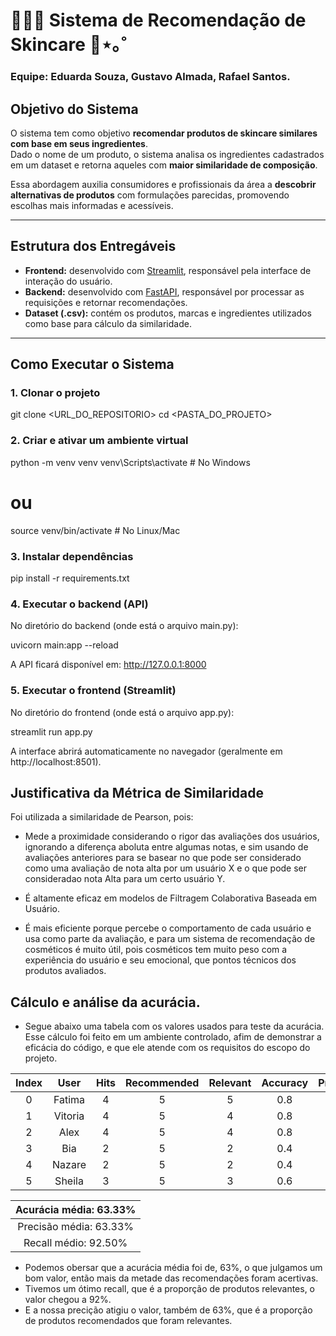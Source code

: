 # 💆🏻‍♀️ Sistema de Recomendação de Skincare 🫧⋆｡˚

### Equipe: Eduarda Souza, Gustavo Almada, Rafael Santos.

## Objetivo do Sistema  
O sistema tem como objetivo **recomendar produtos de skincare similares com base em seus ingredientes**.  
Dado o nome de um produto, o sistema analisa os ingredientes cadastrados em um dataset e retorna aqueles com **maior similaridade de composição**.  

Essa abordagem auxilia consumidores e profissionais da área a **descobrir alternativas de produtos** com formulações parecidas, promovendo escolhas mais informadas e acessíveis.

---

## Estrutura dos Entregáveis  
- **Frontend:** desenvolvido com [Streamlit](https://streamlit.io/), responsável pela interface de interação do usuário.  
- **Backend:** desenvolvido com [FastAPI](https://fastapi.tiangolo.com/), responsável por processar as requisições e retornar recomendações.  
- **Dataset (.csv):** contém os produtos, marcas e ingredientes utilizados como base para cálculo da similaridade.  

---

##  Como Executar o Sistema  

###  1. Clonar o projeto  

git clone <URL_DO_REPOSITORIO>
cd <PASTA_DO_PROJETO>

### 2. Criar e ativar um ambiente virtual

python -m venv venv
venv\Scripts\activate    # No Windows
# ou
source venv/bin/activate # No Linux/Mac

### 3. Instalar dependências

pip install -r requirements.txt

### 4. Executar o backend (API)

No diretório do backend (onde está o arquivo main.py):

uvicorn main:app --reload

A API ficará disponível em: http://127.0.0.1:8000

### 5. Executar o frontend (Streamlit)

No diretório do frontend (onde está o arquivo app.py):

streamlit run app.py

A interface abrirá automaticamente no navegador (geralmente em http://localhost:8501).

## Justificativa da Métrica de Similaridade

Foi utilizada a similaridade de Pearson, pois:

 - Mede a proximidade considerando o rigor das avaliações dos usuários, ignorando a diferença aboluta entre algumas notas, e sim usando de avaliações anteriores para se basear no que pode ser considerado como uma avaliação de nota alta por um usuário X e o que pode ser consideradao nota Alta para um certo usuário Y.

 - É altamente eficaz em modelos de Filtragem Colaborativa Baseada em Usuário.

 - É mais eficiente porque percebe o comportamento de cada usuário e usa como parte da avaliação, e para um sistema de recomendação de cosméticos é muito útil, pois cosméticos tem muito peso com a experiência do usuário e seu emocional, que pontos técnicos dos produtos avaliados.

## Cálculo e análise da acurácia.
 - Segue abaixo uma tabela com os valores usados para teste da acurácia. Esse cálculo foi feito em um ambiente controlado, afim de demonstrar a eficácia do código, e que ele atende com os requisitos do escopo do projeto.

| Index | User | Hits | Recommended | Relevant | Accuracy | Precision | Recall |
| :---: | :---: | :---: | :---: | :---: | :---: | :---: | :---: |
| 0 | Fatima | 4 | 5 | 5 | 0.8 | 0.8 | 0.80 |
| 1 | Vitoria | 4 | 5 | 4 | 0.8 | 0.8 | 1.00 |
| 2 | Alex | 4 | 5 | 4 | 0.8 | 0.8 | 1.00 |
| 3 | Bia | 2 | 5 | 2 | 0.4 | 0.4 | 1.00 |
| 4 | Nazare | 2 | 5 | 2 | 0.4 | 0.4 | 1.00 |
| 5 | Sheila | 3 | 5 | 3 | 0.6 | 0.6 | 1.00 |

| Acurácia média: 63.33% |
| :---: |
| Precisão média: 63.33% |
| Recall médio: 92.50% |

- Podemos obersar que a acurácia média foi de, 63%, o que julgamos um bom valor, então mais da metade das recomendações foram acertivas.
- Tivemos um ótimo recall, que é a proporção de produtos relevantes, o valor chegou a 92%.
- E a nossa precição atigiu o valor, também de 63%, que é a proporção de produtos recomendados que foram relevantes.
